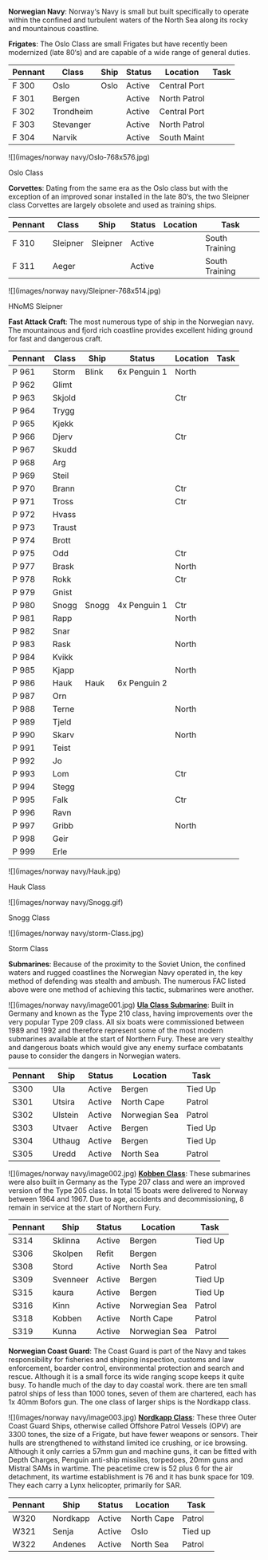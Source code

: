 **Norwegian Navy**: Norway‘s Navy is small but built specifically to operate within the confined and turbulent waters of the North Sea along its rocky and mountainous coastline.

**Frigates**: The Oslo Class are small Frigates but have recently been modernized (late 80‘s) and are capable of a wide range of general duties.

| Pennant | Class     | Ship | Status | Location     | Task |
| ------- | --------- | ---- | ------ | ------------ | ---- |
| F 300   | Oslo      | Oslo | Active | Central Port |      |
| F 301   | Bergen    |      | Active | North Patrol |      |
| F 302   | Trondheim |      | Active | Central Port |      |
| F 303   | Stevanger |      | Active | North Patrol |      |
| F 304   | Narvik    |      | Active | South Maint  |      |

![](images/norway navy/Oslo-768x576.jpg)

Oslo Class

**Corvettes**: Dating from the same era as the Oslo class but with the exception of an improved sonar installed in the late 80‘s, the two Sleipner class Corvettes are largely obsolete and used as training ships.

| Pennant | Class    | Ship     | Status | Location | Task           |
| ------- | -------- | -------- | ------ | -------- | -------------- |
| F 310   | Sleipner | Sleipner | Active |          | South Training |
| F 311   | Aeger    |          | Active |          | South Training |

![](images/norway navy/Sleipner-768x514.jpg)

HNoMS Sleipner

**Fast Attack Craft**: The most numerous type of ship in the Norwegian navy. The mountainous and fjord rich coastline provides excellent hiding ground for fast and dangerous craft.

| Pennant | Class  | Ship  | Status       | Location | Task |
| ------- | ------ | ----- | ------------ | -------- | ---- |
| P 961   | Storm  | Blink | 6x Penguin 1 | North    |      |
| P 962   | Glimt  |       |              |          |      |
| P 963   | Skjold |       |              | Ctr      |      |
| P 964   | Trygg  |       |              |          |      |
| P 965   | Kjekk  |       |              |          |      |
| P 966   | Djerv  |       |              | Ctr      |      |
| P 967   | Skudd  |       |              |          |      |
| P 968   | Arg    |       |              |          |      |
| P 969   | Steil  |       |              |          |      |
| P 970   | Brann  |       |              | Ctr      |      |
| P 971   | Tross  |       |              | Ctr      |      |
| P 972   | Hvass  |       |              |          |      |
| P 973   | Traust |       |              |          |      |
| P 974   | Brott  |       |              |          |      |
| P 975   | Odd    |       |              | Ctr      |      |
| P 977   | Brask  |       |              | North    |      |
| P 978   | Rokk   |       |              | Ctr      |      |
| P 979   | Gnist  |       |              |          |      |
| P 980   | Snogg  | Snogg | 4x Penguin 1 | Ctr      |      |
| P 981   | Rapp   |       |              | North    |      |
| P 982   | Snar   |       |              |          |      |
| P 983   | Rask   |       |              | North    |      |
| P 984   | Kvikk  |       |              |          |      |
| P 985   | Kjapp  |       |              | North    |      |
| P 986   | Hauk   | Hauk  | 6x Penguin 2 |          |      |
| P 987   | Orn    |       |              |          |      |
| P 988   | Terne  |       |              | North    |      |
| P 989   | Tjeld  |       |              |          |      |
| P 990   | Skarv  |       |              | North    |      |
| P 991   | Teist  |       |              |          |      |
| P 992   | Jo     |       |              |          |      |
| P 993   | Lom    |       |              | Ctr      |      |
| P 994   | Stegg  |       |              |          |      |
| P 995   | Falk   |       |              | Ctr      |      |
| P 996   | Ravn   |       |              |          |      |
| P 997   | Gribb  |       |              | North    |      |
| P 998   | Geir   |       |              |          |      |
| P 999   | Erle   |       |              |          |      |

![](images/norway navy/Hauk.jpg)

Hauk Class

![](images/norway navy/Snogg.gif)

Snogg Class

![](images/norway navy/storm-Class.jpg)

Storm Class

**Submarines**: Because of the proximity to the Soviet Union, the confined waters and rugged coastlines the Norwegian Navy operated in, the key method of defending was stealth and ambush. The numerous FAC listed above were one method of achieving this tactic, submarines were another.

![](images/norway navy/image001.jpg) **[Ula Class Submarine](http://www.military-today.com/navy/ula_class.htm)**: Built in Germany and known as the Type 210 class, having improvements over the very popular Type 209 class. All six boats were commissioned between 1989 and 1992 and therefore represent some of the most modern submarines available at the start of Northern Fury. These are very stealthy and dangerous boats which would give any enemy surface combatants pause to consider the dangers in Norwegian waters.

| Pennant | Ship    | Status | Location      | Task    |
| ------- | ------- | ------ | ------------- | ------- |
| S300    | Ula     | Active | Bergen        | Tied Up |
| S301    | Utsira  | Active | North Cape    | Patrol  |
| S302    | Ulstein | Active | Norwegian Sea | Patrol  |
| S303    | Utvaer  | Active | Bergen        | Tied Up |
| S304    | Uthaug  | Active | Bergen        | Tied Up |
| S305    | Uredd   | Active | North Sea     | Patrol  |

![](images/norway navy/image002.jpg) **[Kobben Class](https://en.wikipedia.org/wiki/Kobben-class_submarine)**: These submarines were also built in Germany as the Type 207 class and were an improved version of the Type 205 class. In total 15 boats were delivered to Norway between 1964 and 1967. Due to age, accidents and decommissioning, 8 remain in service at the start of Northern Fury.

| Pennant | Ship     | Status | Location      | Task    |
| ------- | -------- | ------ | ------------- | ------- |
| S314    | Sklinna  | Active | Bergen        | Tied Up |
| S306    | Skolpen  | Refit  | Bergen        |         |
| S308    | Stord    | Active | North Sea     | Patrol  |
| S309    | Svenneer | Active | Bergen        | Tied Up |
| S315    | kaura    | Active | Bergen        | Tied Up |
| S316    | Kinn     | Active | Norwegian Sea | Patrol  |
| S318    | Kobben   | Active | North Cape    | Patrol  |
| S319    | Kunna    | Active | Norwegian Sea | Patrol  |

**Norwegian Coast Guard**: The Coast Guard is part of the Navy and takes responsibility for fisheries and shipping inspection, customs and law enforcement, boarder control, environmental protection and search and rescue. Although it is a small force its wide ranging scope keeps it quite busy. To handle much of the day to day coastal work. there are ten small patrol ships of less than 1000 tones, seven of them are chartered, each has 1x 40mm Bofors gun. The one class of larger ships is the Nordkapp class.

![](images/norway navy/image003.jpg) **[Nordkapp Class](http://www.wikiwand.com/en/Nordkapp-class_offshore_patrol_vessel)**: These three Outer Coast Guard Ships, otherwise called Offshore Patrol Vessels (OPV) are 3300 tones, the size of a Frigate, but have fewer weapons or sensors. Their hulls are strengthened to withstand limited ice crushing, or ice browsing. Although it only carries a 57mm gun and machine guns, it can be fitted with Depth Charges, Penguin anti-ship missiles, torpedoes, 20mm guns and Mistral SAMs in wartime. The peacetime crew is 52 plus 6 for the air detachment, its wartime establishment is 76 and it has bunk space for 109. They each carry a Lynx helicopter, primarily for SAR.

| Pennant | Ship     | Status | Location   | Task    |
| ------- | -------- | ------ | ---------- | ------- |
| W320    | Nordkapp | Active | North Cape | Patrol  |
| W321    | Senja    | Active | Oslo       | Tied up |
| W322    | Andenes  | Active | North Sea  | Patrol  |
